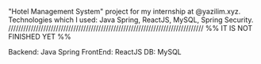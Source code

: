 "Hotel Management System" project for my internship at @yazilim.xyz. 
Technologies which I used: Java Spring, ReactJS, MySQL, Spring Security.
//////////////////////////////////////////////////////////////////////////////
%% IT IS NOT FINISHED YET %%


Backend: Java Spring
FrontEnd: ReactJS
DB: MySQL
